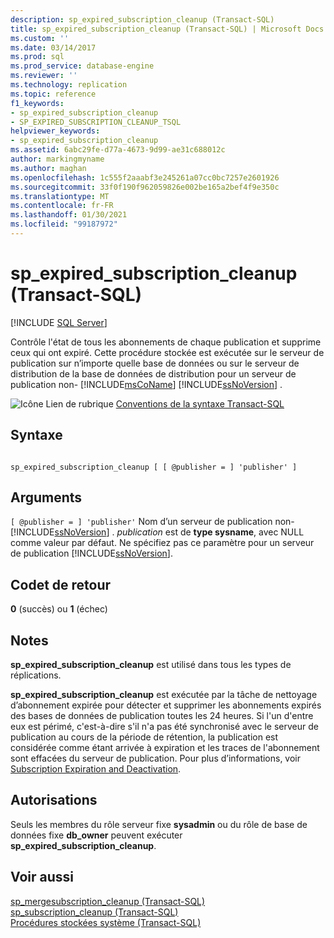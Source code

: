 ```yaml
---
description: sp_expired_subscription_cleanup (Transact-SQL)
title: sp_expired_subscription_cleanup (Transact-SQL) | Microsoft Docs
ms.custom: ''
ms.date: 03/14/2017
ms.prod: sql
ms.prod_service: database-engine
ms.reviewer: ''
ms.technology: replication
ms.topic: reference
f1_keywords:
- sp_expired_subscription_cleanup
- SP_EXPIRED_SUBSCRIPTION_CLEANUP_TSQL
helpviewer_keywords:
- sp_expired_subscription_cleanup
ms.assetid: 6abc29fe-d77a-4673-9d99-ae31c688012c
author: markingmyname
ms.author: maghan
ms.openlocfilehash: 1c555f2aaabf3e245261a07cc0bc7257e2601926
ms.sourcegitcommit: 33f0f190f962059826e002be165a2bef4f9e350c
ms.translationtype: MT
ms.contentlocale: fr-FR
ms.lasthandoff: 01/30/2021
ms.locfileid: "99187972"
---
```

# <a name="sp_expired_subscription_cleanup-transact-sql"></a>sp_expired_subscription_cleanup (Transact-SQL)
[!INCLUDE [SQL Server](../../includes/applies-to-version/sqlserver.md)]

  Contrôle l'état de tous les abonnements de chaque publication et supprime ceux qui ont expiré. Cette procédure stockée est exécutée sur le serveur de publication sur n’importe quelle base de données ou sur le serveur de distribution de la base de données de distribution pour un serveur de publication non- [!INCLUDE[msCoName](../../includes/msconame-md.md)] [!INCLUDE[ssNoVersion](../../includes/ssnoversion-md.md)] .  
  
 ![Icône Lien de rubrique](../../database-engine/configure-windows/media/topic-link.gif "Icône du lien de rubrique") [Conventions de la syntaxe Transact-SQL](../../t-sql/language-elements/transact-sql-syntax-conventions-transact-sql.md)  
  
## <a name="syntax"></a>Syntaxe  
  
```  
  
sp_expired_subscription_cleanup [ [ @publisher = ] 'publisher' ]   
```  
  
## <a name="arguments"></a>Arguments  
`[ @publisher = ] 'publisher'` Nom d’un serveur de publication non- [!INCLUDE[ssNoVersion](../../includes/ssnoversion-md.md)] . *publication* est de **type sysname**, avec NULL comme valeur par défaut. Ne spécifiez pas ce paramètre pour un serveur de publication [!INCLUDE[ssNoVersion](../../includes/ssnoversion-md.md)].  
  
## <a name="return-code-values"></a>Codet de retour  
 **0** (succès) ou **1** (échec)  
  
## <a name="remarks"></a>Notes  
 **sp_expired_subscription_cleanup** est utilisé dans tous les types de réplications.  
  
 **sp_expired_subscription_cleanup** est exécutée par la tâche de nettoyage d’abonnement expirée pour détecter et supprimer les abonnements expirés des bases de données de publication toutes les 24 heures. Si l'un d'entre eux est périmé, c'est-à-dire s'il n'a pas été synchronisé avec le serveur de publication au cours de la période de rétention, la publication est considérée comme étant arrivée à expiration et les traces de l'abonnement sont effacées du serveur de publication. Pour plus d’informations, voir [Subscription Expiration and Deactivation](../../relational-databases/replication/subscription-expiration-and-deactivation.md).  
  
## <a name="permissions"></a>Autorisations  
 Seuls les membres du rôle serveur fixe **sysadmin** ou du rôle de base de données fixe **db_owner** peuvent exécuter **sp_expired_subscription_cleanup**.  
  
## <a name="see-also"></a>Voir aussi  
 [sp_mergesubscription_cleanup &#40;Transact-SQL&#41;](../../relational-databases/system-stored-procedures/sp-mergesubscription-cleanup-transact-sql.md)   
 [sp_subscription_cleanup &#40;Transact-SQL&#41;](../../relational-databases/system-stored-procedures/sp-subscription-cleanup-transact-sql.md)   
 [Procédures stockées système &#40;Transact-SQL&#41;](../../relational-databases/system-stored-procedures/system-stored-procedures-transact-sql.md)  
  
  
